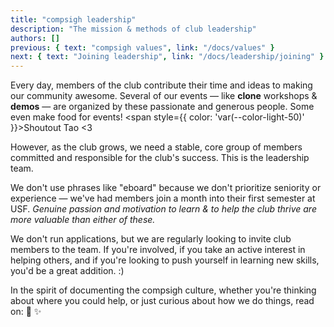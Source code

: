 ```yaml
---
title: "compsigh leadership"
description: "The mission & methods of club leadership"
authors: []
previous: { text: "compsigh values", link: "/docs/values" }
next: { text: "Joining leadership", link: "/docs/leadership/joining" }
---
```


Every day, members of the club contribute their time and ideas to making our community awesome. Several of our events — like **clone** workshops & **demos** — are organized by these passionate and generous people. Some even make food for events! <span style={{ color: 'var(--color-light-50)' }}>Shoutout Tao \<3</span>

However, as the club grows, we need a stable, core group of members committed and responsible for the club's success. This is the leadership team.

We don't use phrases like "eboard" because we don't prioritize seniority or experience — we've had members join a month into their first semester at <CasePreserver>USF</CasePreserver>. *Genuine passion and motivation to learn & to help the club thrive are more valuable than either of these.*

We don't run applications, but we are regularly looking to invite club members to the team. If you're involved, if you take an active interest in helping others, and if you're looking to push yourself in learning new skills, you'd be a great addition. :)

In the spirit of documenting the compsigh culture, whether you're thinking about where you could help, or just curious about how we do things, read on: 💛 ✨
